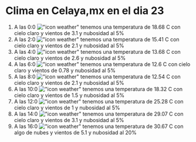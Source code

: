 # Clima en Celaya,mx en el dia 23

1. A las 0:0 !["icon weather"](http://openweathermap.org/img/w/01n.png) tenemos una temperatura de 18.68 C con cielo claro y  vientos de 3.1 y nubosidad al 5%
1. A las 2:0 !["icon weather"](http://openweathermap.org/img/w/01n.png) tenemos una temperatura de 15.41 C con cielo claro y  vientos de 2.1 y nubosidad al 5%
1. A las 4:0 !["icon weather"](http://openweathermap.org/img/w/01n.png) tenemos una temperatura de 13.68 C con cielo claro y  vientos de 2.6 y nubosidad al 5%
1. A las 6:0 !["icon weather"](http://openweathermap.org/img/w/01n.png) tenemos una temperatura de 12.6 C con cielo claro y  vientos de 0.78 y nubosidad al 5%
1. A las 8:0 !["icon weather"](http://openweathermap.org/img/w/01d.png) tenemos una temperatura de 12.54 C con cielo claro y  vientos de 2.1 y nubosidad al 5%
1. A las 10:0 !["icon weather"](http://openweathermap.org/img/w/01d.png) tenemos una temperatura de 18.32 C con cielo claro y  vientos de 1.5 y nubosidad al 5%
1. A las 12:0 !["icon weather"](http://openweathermap.org/img/w/01d.png) tenemos una temperatura de 25.28 C con cielo claro y  vientos de 1 y nubosidad al 5%
1. A las 14:0 !["icon weather"](http://openweathermap.org/img/w/01d.png) tenemos una temperatura de 29.07 C con cielo claro y  vientos de 3.1 y nubosidad al 5%
1. A las 16:0 !["icon weather"](http://openweathermap.org/img/w/02d.png) tenemos una temperatura de 30.67 C con algo de nubes y  vientos de 5.1 y nubosidad al 20%
